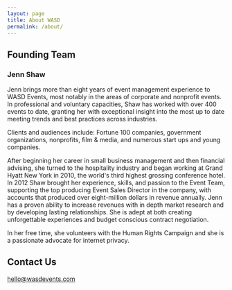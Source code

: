 ```yaml
---
layout: page
title: About WASD
permalink: /about/
---
```


## Founding Team

### Jenn Shaw

Jenn brings more than eight years of event management experience to WASD Events, most notably in the areas of corporate and nonprofit events. In professional and voluntary capacities, Shaw has worked with over 400 events to date, granting her with exceptional insight into the most up to date meeting trends and best practices across industries.

Clients and audiences include: Fortune 100 companies, government organizations, nonprofits, film & media, and numerous start ups and young companies. 

After beginning her career in small business management and then financial advising, she turned to the hospitality industry and began working at Grand Hyatt New York in 2010, the world's third highest grossing conference hotel. In 2012 Shaw brought her experience, skills, and passion to the Event Team, supporting the top producing Event Sales Director in the company, with accounts that produced over eight-million dollars in revenue annually. Jenn has a proven ability to increase revenues with in depth market research and by developing lasting relationships. She is adept at both creating unforgettable experiences and budget conscious contract negotiation. 

In her free time, she volunteers with the Human Rights Campaign and she is a passionate advocate for internet privacy.

## Contact Us

[hello@wasdevents.com](mailto:hello@wasdevents.com)
